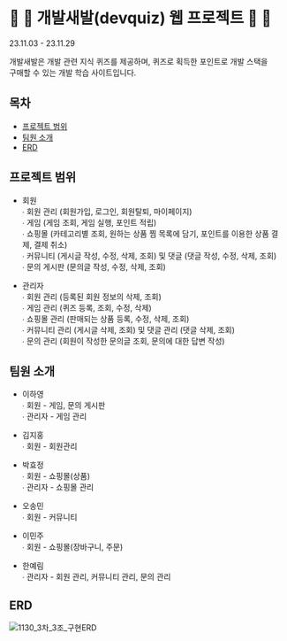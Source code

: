 # 🐶 🐥 개발새발(devquiz) 웹 프로젝트 🐶 🐥

23.11.03 - 23.11.29 <br>

개발새발은 개발 관련 지식 퀴즈를 제공하며, 퀴즈로 획득한 포인트로 개발 스택을<br> 구매할 수 있는 개발 학습 사이트입니다.<br>

## 목차
- [프로젝트 범위](#프로젝트-범위)
- [팀원 소개](#팀원-소개)
- [ERD](#erd)

## 프로젝트 범위
- 회원<br>
  ∙ 회원 관리 (회원가입, 로그인, 회원탈퇴, 마이페이지)<br>
  ∙ 게임 (게임 조회, 게임 실행, 포인트 적립)<br>
  ∙ 쇼핑몰 (카테고리별 조회, 원하는 상품 찜 목록에 담기, 포인트를 이용한 상품 결제, 결제 취소)<br>
  ∙ 커뮤니티 (게시글 작성, 수정, 삭제, 조회) 및 댓글 (댓글 작성, 수정, 삭제, 조회)<br>
  ∙ 문의 게시판 (문의글 작성, 수정, 삭제, 조회)
 
- 관리자<br>
  ∙ 회원 관리 (등록된 회원 정보의 삭제, 조회)<br>
  ∙ 게임 관리 (퀴즈 등록, 조회, 수정, 삭제)<br>
  ∙ 쇼핑몰 관리 (판매되는 상품 등록, 수정, 삭제, 조회)<br>
  ∙ 커뮤니티 관리 (게시글 삭제, 조회) 및 댓글 관리 (댓글 삭제, 조회)<br>
  ∙ 문의 관리 (회원이 작성한 문의글 조회, 문의에 대한 답변 작성)<br>

## 팀원 소개
- 이하영<br>
  ∙ 회원 - 게임, 문의 게시판<br>
  ∙ 관리자 - 게임 관리

- 김지홍<br>
  ∙ 회원 - 회원관리
- 박효정<br>
  ∙ 회원 - 쇼핑몰(상품)<br>
  ∙ 관리자 - 쇼핑몰 관리
- 오송민<br>
  ∙ 회원 - 커뮤니티

- 이민주<br>
  ∙ 회원 - 쇼핑몰(장바구니, 주문)<br>
- 한예림<br>
  ∙ 관리자 - 회원 관리, 커뮤니티 관리, 문의 관리


## ERD
![1130_3차_3조_구현ERD](https://github.com/user-attachments/assets/eab7b9ce-e9a2-4cd8-93d1-e283db2932e3)

